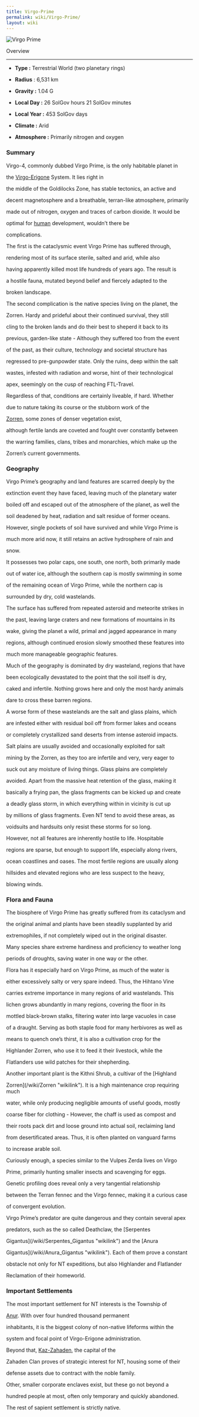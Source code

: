 ```yaml
---
title: Virgo-Prime
permalink: wiki/Virgo-Prime/
layout: wiki
---
```


![Virgo Prime](Virgo-Prime.jpg "Virgo Prime")

Overview
--------

-   **Type :** Terrestrial World (two planetary rings)
-   **Radius** : 6,531 km
-   **Gravity :** 1.04 G
-   **Local Day :** 26 SolGov hours 21 SolGov minutes
-   **Local Year :** 453 SolGov days
-   **Climate :** Arid
-   **Atmosphere :** Primarily nitrogen and oxygen

### Summary

Virgo-4, commonly dubbed Virgo Prime, is the only habitable planet in
the [Virgo-Erigone](/wiki/Virgo-Erigone "wikilink") System. It lies right in
the middle of the Goldilocks Zone, has stable tectonics, an active and
decent magnetosphere and a breathable, terran-like atmosphere, primarily
made out of nitrogen, oxygen and traces of carbon dioxide. It would be
optimal for [human](human "wikilink") development, wouldn’t there be
complications.

The first is the cataclysmic event Virgo Prime has suffered through,
rendering most of its surface sterile, salted and arid, while also
having apparently killed most life hundreds of years ago. The result is
a hostile fauna, mutated beyond belief and fiercely adapted to the
broken landscape.

The second complication is the native species living on the planet, the
Zorren. Hardy and prideful about their continued survival, they still
cling to the broken lands and do their best to sheperd it back to its
previous, garden-like state - Although they suffered too from the event
of the past, as their culture, technology and societal structure has
regressed to pre-gunpowder state. Only the ruins, deep within the salt
wastes, infested with radiation and worse, hint of their technological
apex, seemingly on the cusp of reaching FTL-Travel.

Regardless of that, conditions are certainly liveable, if hard. Whether
due to nature taking its course or the stubborn work of the
[Zorren](/wiki/Zorren "wikilink"), some zones of denser vegetation exist,
although fertile lands are coveted and fought over constantly between
the warring families, clans, tribes and monarchies, which make up the
Zorren’s current governments.

### Geography

Virgo Prime’s geography and land features are scarred deeply by the
extinction event they have faced, leaving much of the planetary water
boiled off and escaped out of the atmosphere of the planet, as well the
soil deadened by heat, radiation and salt residue of former oceans.
However, single pockets of soil have survived and while Virgo Prime is
much more arid now, it still retains an active hydrosphere of rain and
snow.

It possesses two polar caps, one south, one north, both primarily made
out of water ice, although the southern cap is mostly swimming in some
of the remaining ocean of Virgo Prime, while the northern cap is
surrounded by dry, cold wastelands.

The surface has suffered from repeated asteroid and meteorite strikes in
the past, leaving large craters and new formations of mountains in its
wake, giving the planet a wild, primal and jagged appearance in many
regions, although continued erosion slowly smoothed these features into
much more manageable geographic features.

Much of the geography is dominated by dry wasteland, regions that have
been ecologically devastated to the point that the soil itself is dry,
caked and infertile. Nothing grows here and only the most hardy animals
dare to cross these barren regions.

A worse form of these wastelands are the salt and glass plains, which
are infested either with residual boil off from former lakes and oceans
or completely crystallized sand deserts from intense asteroid impacts.
Salt plains are usually avoided and occasionally exploited for salt
mining by the Zorren, as they too are infertile and very, very eager to
suck out any moisture of living things. Glass plains are completely
avoided. Apart from the massive heat retention of the glass, making it
basically a frying pan, the glass fragments can be kicked up and create
a deadly glass storm, in which everything within in vicinity is cut up
by millions of glass fragments. Even NT tend to avoid these areas, as
voidsuits and hardsuits only resist these storms for so long.

However, not all features are inherently hostile to life. Hospitable
regions are sparse, but enough to support life, especially along rivers,
ocean coastlines and oases. The most fertile regions are usually along
hillsides and elevated regions who are less suspect to the heavy,
blowing winds.

### Flora and Fauna

The biosphere of Virgo Prime has greatly suffered from its cataclysm and
the original animal and plants have been steadily supplanted by arid
extremophiles, if not completely wiped out in the original disaster.

Many species share extreme hardiness and proficiency to weather long
periods of droughts, saving water in one way or the other.

Flora has it especially hard on Virgo Prime, as much of the water is
either excessively salty or very spare indeed. Thus, the Hihtano Vine
carries extreme importance in many regions of arid wastelands. This
lichen grows abundantly in many regions, covering the floor in its
mottled black-brown stalks, filtering water into large vacuoles in case
of a draught. Serving as both staple food for many herbivores as well as
means to quench one’s thirst, it is also a cultivation crop for the
Highlander Zorren, who use it to feed it their livestock, while the
Flatlanders use wild patches for their shepherding.

Another important plant is the Kithni Shrub, a cultivar of the [Highland
Zorren](/wiki/Zorren "wikilink"). It is a high maintenance crop requiring much
water, while only producing negligible amounts of useful goods, mostly
coarse fiber for clothing - However, the chaff is used as compost and
their roots pack dirt and loose ground into actual soil, reclaiming land
from desertificated areas. Thus, it is often planted on vanguard farms
to increase arable soil.

Curiously enough, a species similar to the Vulpes Zerda lives on Virgo
Prime, primarily hunting smaller insects and scavenging for eggs.
Genetic profiling does reveal only a very tangential relationship
between the Terran fennec and the Virgo fennec, making it a curious case
of convergent evolution.

Virgo Prime’s predator are quite dangerous and they contain several apex
predators, such as the so called Deathclaw, the [Serpentes
Gigantus](/wiki/Serpentes_Gigantus "wikilink") and the [Anura
Gigantus](/wiki/Anura_Gigantus "wikilink"). Each of them prove a constant
obstacle not only for NT expeditions, but also Highlander and Flatlander
Reclamation of their homeworld.

### Important Settlements

The most important settlement for NT interests is the Township of
[Anur](/wiki/Anur "wikilink"). With over four hundred thousand permanent
inhabitants, it is the biggest colony of non-native lifeforms within the
system and focal point of Virgo-Erigone administration.

Beyond that, [Kaz-Zahaden](/wiki/Kaz-Zahaden "wikilink"), the capital of the
Zahaden Clan proves of strategic interest for NT, housing some of their
defense assets due to contract with the noble family.

Other, smaller corporate enclaves exist, but these go not beyond a
hundred people at most, often only temporary and quickly abandoned.

The rest of sapient settlement is strictly native.
